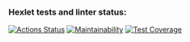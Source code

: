 ### Hexlet tests and linter status:
[![Actions Status](https://github.com/Suvorov-m/frontend-project-lvl2/workflows/hexlet-check/badge.svg)](https://github.com/Suvorov-m/frontend-project-lvl2/actions)
[![Maintainability](https://api.codeclimate.com/v1/badges/172ce26e15b1329bb7ab/maintainability)](https://codeclimate.com/github/MishaaDev/frontend-project-lvl2/maintainability)
[![Test Coverage](https://api.codeclimate.com/v1/badges/172ce26e15b1329bb7ab/test_coverage)](https://codeclimate.com/github/MishaaDev/frontend-project-lvl2/test_coverage)

